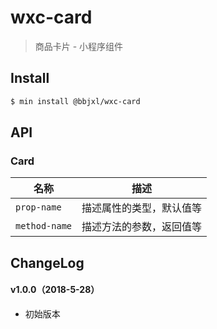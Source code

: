 # wxc-card

> 商品卡片 - 小程序组件

## Install

``` bash
$ min install @bbjxl/wxc-card
```


## API

### Card

| 名称                  | 描述                         |
|----------------------|------------------------------|
|`prop-name`           | 描述属性的类型，默认值等         |
|`method-name`         | 描述方法的参数，返回值等         |

## ChangeLog

#### v1.0.0（2018-5-28）

- 初始版本
